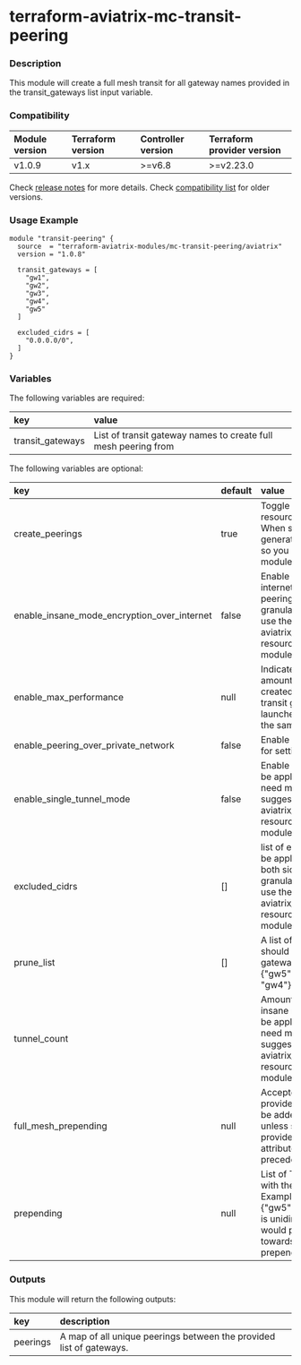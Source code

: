 # terraform-aviatrix-mc-transit-peering

### Description
This module will create a full mesh transit for all gateway names provided in the transit_gateways list input variable.

### Compatibility
Module version | Terraform version | Controller version | Terraform provider version
:--- | :--- | :--- | :---
v1.0.9 | v1.x | >=v6.8 | >=v2.23.0

Check [release notes](https://github.com/terraform-aviatrix-modules/terraform-aviatrix-mc-transit-peering/blob/master/RELEASE_NOTES.md) for more details.
Check [compatibility list](https://github.com/terraform-aviatrix-modules/terraform-aviatrix-mc-transit-peering/blob/master/COMPATIBILITY.md) for older versions.

### Usage Example
```
module "transit-peering" {
  source  = "terraform-aviatrix-modules/mc-transit-peering/aviatrix"
  version = "1.0.8"

  transit_gateways = [
    "gw1",
    "gw2",
    "gw3",
    "gw4",
    "gw5"
  ]

  excluded_cidrs = [
    "0.0.0.0/0",
  ]
}
```

### Variables
The following variables are required:

key | value
:--- | :---
transit_gateways | List of transit gateway names to create full mesh peering from

The following variables are optional:

key | default | value 
:---|:---|:---
create_peerings | true | Toggle for setting peering resource creation on or off. When set to false, it only generates the peerings output so you can use it outside of this module.
enable_insane_mode_encryption_over_internet | false | Enable insane mode over internet. Will be applied to all peerings. If you need more granularity, it is suggested to use the aviatrix_transit_gateway_peering resource directly in stead of this module.
enable_max_performance | null | Indicates whether the maximum amount of HPE tunnels will be created. Only valid when all transit gateways are each launched in Insane Mode and in the same cloud type.
enable_peering_over_private_network | false | Enable to use a private circuit for setting up peering
enable_single_tunnel_mode | false | Enable single tunnel mode. Will be applied to all peerings. If you need more granularity, it is suggested to use the aviatrix_transit_gateway_peering resource directly in stead of this module.
excluded_cidrs | [] | list of excluded cidrs. This will be applied to all peerings on both sides. If you need more granularity, it is suggested to use the aviatrix_transit_gateway_peering resource directly in stead of this module.
prune_list | [] | A list of maps for peerings that should not be created. Expects gateway name. Example: [ {"gw5" : "gw1"}, {"gw3" : "gw4"}, ]
tunnel_count | | Amount of tunnels to build for insane mode over internet. Will be applied to all peerings. If you need more granularity, it is suggested to use the aviatrix_transit_gateway_peering resource directly in stead of this module.
full_mesh_prepending | null | Accepted values: numbers. If provided AS-PATH prepend will be added number of times unless specific prepending is provided in "prepending" attribute which takes precedence. 
prepending | null | List of Transit Gateways pairs with their prepending numbers. Example [{"gw1":1, "gw2":3}, {"gw5":1,"gw4":1}]. Prepending is unidirectional that means gw1 would prepend just once towards gw2 but gw2 would prepend x3 towards gw1. 

### Outputs
This module will return the following outputs:

key | description
:---|:---
peerings | A map of all unique peerings between the provided list of gateways.
